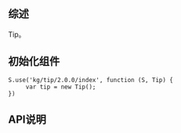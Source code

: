 ## 综述

Tip。

## 初始化组件
		
    S.use('kg/tip/2.0.0/index', function (S, Tip) {
         var tip = new Tip();
    })

## API说明
